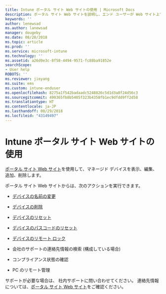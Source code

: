 ```yaml
---
title: Intune ポータル サイト Web サイトの使用 | Microsoft Docs
description: ポータル サイト Web サイトを説明し、エンド ユーザーが Web サイト上で実行できるタスクの手順へのリンクを示します
keywords: ''
author: lenewsad
ms.author: lanewsad
manager: dougeby
ms.date: 08/28/2018
ms.topic: article
ms.prod: ''
ms.service: microsoft-intune
ms.technology: ''
ms.assetid: a26d9e3c-8f58-4494-9571-fc88ba91852e
searchScope:
- User help
ROBOTS: ''
ms.reviewer: jieyang
ms.suite: ems
ms.custom: intune-enduser
ms.openlocfilehash: 8275a1f542badaadc5248826c5d1d3a8f24d56c3
ms.sourcegitcommit: 490365fb8b5405f323b4358fb1ec9dfdd9ff2d58
ms.translationtype: HT
ms.contentlocale: ja-JP
ms.lasthandoff: 08/29/2018
ms.locfileid: "43149497"
---
```

# <a name="using-the-intune-company-portal-website"></a>Intune ポータル サイト Web サイトの使用
[ポータル サイト Web サイト](https://portal.manage.microsoft.com)を使用して、マネージド デバイスを表示、編集、追加、削除します。

ポータル サイト Web サイトからは、次のアクションを実行できます。

-   [デバイスの名前の変更](rename-your-device-cpwebsite.md)

-   [デバイスの削除](remove-your-device-cpwebsite.md)

-   [デバイスのリセット](reset-erase-your-device-cpwebsite.md)

-   [デバイスのパスコードのリセット](reset-your-passcode-cpwebsite.md)

-   [デバイスのリモート ロック](remote-lock-your-device-cpwebsite.md)

-   会社のサポートの連絡先情報の検索 (構成している場合)

-   コンプライアンス状態の確認

-   PC のリモート管理

サポートが必要な場合は、 社内サポートに問い合わせてください。 連絡先情報については、[ポータル サイト Web サイト](https://go.microsoft.com/fwlink/?linkid=2010980)をご確認ください。
